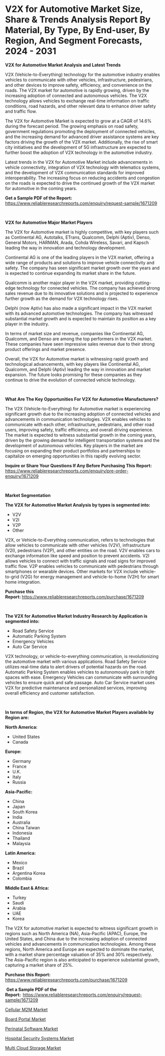 <p><h1>V2X for Automotive Market Size, Share & Trends Analysis Report By Material, By Type, By End-user, By Region, And Segment Forecasts, 2024 - 2031</h1></p><p><strong>V2X for Automotive Market Analysis and Latest Trends</strong></p>
<p><p>V2X (Vehicle-to-Everything) technology for the automotive industry enables vehicles to communicate with other vehicles, infrastructure, pedestrians, and other devices to improve safety, efficiency, and convenience on the roads. The V2X market for automotive is rapidly growing, driven by the increasing adoption of connected and autonomous vehicles. The V2X technology allows vehicles to exchange real-time information on traffic conditions, road hazards, and other relevant data to enhance driver safety and traffic flow.</p><p>The V2X for Automotive Market is expected to grow at a CAGR of 14.6% during the forecast period. The growing emphasis on road safety, government regulations promoting the deployment of connected vehicles, and the increasing demand for advanced driver assistance systems are key factors driving the growth of the V2X market. Additionally, the rise of smart city initiatives and the development of 5G infrastructure are expected to further boost the adoption of V2X technology in the automotive industry.</p><p>Latest trends in the V2X for Automotive Market include advancements in vehicle connectivity, integration of V2X technology with telematics systems, and the development of V2X communication standards for improved interoperability. The increasing focus on reducing accidents and congestion on the roads is expected to drive the continued growth of the V2X market for automotive in the coming years.</p></p>
<p><strong>Get a Sample PDF of the Report:&nbsp;</strong> <a href="https://www.reliableresearchreports.com/enquiry/request-sample/1671209">https://www.reliableresearchreports.com/enquiry/request-sample/1671209</a></p>
<p>&nbsp;</p>
<p><strong>V2X for Automotive Major Market Players</strong></p>
<p><p>The V2X for Automotive market is highly competitive, with key players such as Continental AG, Autotalks, ETrans, Qualcomm, Delphi (Aptiv), Denso, General Motors, HARMAN, Arada, Cohda Wireless, Savari, and Kapsch leading the way in innovation and technology development. </p><p>Continental AG is one of the leading players in the V2X market, offering a wide range of products and solutions to improve vehicle connectivity and safety. The company has seen significant market growth over the years and is expected to continue expanding its market share in the future. </p><p>Qualcomm is another major player in the V2X market, providing cutting-edge technology for connected vehicles. The company has achieved strong sales revenue due to its innovative solutions and is projected to experience further growth as the demand for V2X technology rises.</p><p>Delphi (now Aptiv) has also made a significant impact in the V2X market with its advanced automotive technologies. The company has witnessed substantial market growth and is expected to maintain its position as a key player in the industry.</p><p>In terms of market size and revenue, companies like Continental AG, Qualcomm, and Denso are among the top performers in the V2X market. These companies have seen impressive sales revenue due to their strong product offerings and market presence.</p><p>Overall, the V2X for Automotive market is witnessing rapid growth and technological advancements, with key players like Continental AG, Qualcomm, and Delphi (Aptiv) leading the way in innovation and market expansion. The future looks promising for these companies as they continue to drive the evolution of connected vehicle technology.</p></p>
<p>&nbsp;</p>
<p><strong>What Are The Key Opportunities For V2X for Automotive Manufacturers?</strong></p>
<p><p>The V2X (Vehicle-to-Everything) for Automotive market is experiencing significant growth due to the increasing adoption of connected vehicles and advancements in communication technologies. V2X enables vehicles to communicate with each other, infrastructure, pedestrians, and other road users, improving safety, traffic efficiency, and overall driving experience. The market is expected to witness substantial growth in the coming years, driven by the growing demand for intelligent transportation systems and the development of autonomous vehicles. Key players in the market are focusing on expanding their product portfolios and partnerships to capitalize on emerging opportunities in this rapidly evolving sector.</p></p>
<p><strong>Inquire or Share Your Questions If Any Before Purchasing This Report:</strong> <a href="https://www.reliableresearchreports.com/enquiry/pre-order-enquiry/1671209">https://www.reliableresearchreports.com/enquiry/pre-order-enquiry/1671209</a></p>
<p>&nbsp;</p>
<p><strong>Market Segmentation</strong></p>
<p><strong>The V2X for Automotive Market Analysis by types is segmented into:</strong></p>
<p><ul><li>V2V</li><li>V2I</li><li>V2P</li><li>Other</li></ul></p>
<p><p>V2X, or Vehicle-to-Everything communication, refers to technologies that allow vehicles to communicate with other vehicles (V2V), infrastructure (V2I), pedestrians (V2P), and other entities on the road. V2V enables cars to exchange information like speed and position to prevent accidents. V2I allows vehicles to connect with traffic signals and road signs for improved traffic flow. V2P enables vehicles to communicate with pedestrians through smartphones or wearable devices. Other markets for V2X include vehicle-to-grid (V2G) for energy management and vehicle-to-home (V2H) for smart home integration.</p></p>
<p><strong>Purchase this Report:&nbsp;</strong><a href="https://www.reliableresearchreports.com/purchase/1671209">https://www.reliableresearchreports.com/purchase/1671209</a></p>
<p>&nbsp;</p>
<p><strong>The V2X for Automotive Market Industry Research by Application is segmented into:</strong></p>
<p><ul><li>Road Safety Service</li><li>Automatic Parking System</li><li>Emergency Vehicles</li><li>Auto Car Service</li></ul></p>
<p><p>V2X technology, or vehicle-to-everything communication, is revolutionizing the automotive market with various applications. Road Safety Service utilizes real-time data to alert drivers of potential hazards on the road. Automatic Parking System enables vehicles to autonomously park in tight spaces with ease. Emergency Vehicles can communicate with surrounding vehicles to ensure quick and safe passage. Auto Car Service market uses V2X for predictive maintenance and personalized services, improving overall efficiency and customer satisfaction.</p></p>
<p>&nbsp;</p>
<p><strong>In terms of Region, the V2X for Automotive Market Players available by Region are:</strong></p>
<p>
    <p> <strong> North America: </strong>
        <ul>
            <li>United States</li>
            <li>Canada</li>
        </ul>
        </p> 
    <p> <strong> Europe: </strong>
        <ul>
            <li>Germany</li>
            <li>France</li>
            <li>U.K.</li>
            <li>Italy</li>
            <li>Russia</li>
        </ul>
        </p> 
    <p> <strong> Asia-Pacific: </strong>
        <ul>
            <li>China</li>
            <li>Japan</li>
            <li>South Korea</li>
            <li>India</li>
            <li>Australia</li>
            <li>China Taiwan</li>
            <li>Indonesia</li>
            <li>Thailand</li>
            <li>Malaysia</li>
        </ul>
        </p> 
    <p> <strong> Latin America: </strong>
        <ul>
            <li>Mexico</li>
            <li>Brazil</li>
            <li>Argentina Korea</li>
            <li>Colombia</li>
        </ul>
        </p> 
    <p> <strong> Middle East & Africa: </strong>
        <ul>
            <li>Turkey</li>
            <li>Saudi</li>
            <li>Arabia</li>
            <li>UAE</li>
            <li>Korea</li>
        </ul>
    </p>
    </p>
<p><p>The V2X for automotive market is expected to witness significant growth in regions such as North America (NA), Asia-Pacific (APAC), Europe, the United States, and China due to the increasing adoption of connected vehicles and advancements in communication technologies. Among these regions, North America and Europe are expected to dominate the market, with a market share percentage valuation of 35% and 30% respectively. The Asia-Pacific region is also anticipated to experience substantial growth, capturing a market share of 25%.</p></p>
<p><strong>Purchase this Report: </strong><a href="https://www.reliableresearchreports.com/purchase/1671209">https://www.reliableresearchreports.com/purchase/1671209</a></p>
<p>&nbsp;<strong>Get a Sample PDF of the Report:&nbsp;&nbsp;</strong><a href="https://www.reliableresearchreports.com/enquiry/request-sample/1671209">https://www.reliableresearchreports.com/enquiry/request-sample/1671209</a></p>
<p><strong></strong></p>
<p><p><a href="https://medium.com/@mekhirenner/cellular-m2m-market-analysis-its-cagr-market-segmentation-and-global-industry-overview-106368f66435">Cellular M2M Market</a></p><p><a href="https://medium.com/@kimberlypowell578/board-portal-market-analysis-its-cagr-market-segmentation-and-global-industry-overview-ebdd9d3fb737">Board Portal Market</a></p><p><a href="https://medium.com/@kimberlypowell578/perinatal-software-market-share-evolution-and-market-growth-trends-2024-2031-1cfdc9abaa6e">Perinatal Software Market</a></p><p><a href="https://medium.com/@kimberlypowell578/hospital-security-systems-market-size-and-market-trends-complete-industry-overview-2024-to-2031-e8e68bb14e46">Hospital Security Systems Market</a></p><p><a href="https://medium.com/@mekhirenner/multi-cloud-storage-market-outlook-industry-overview-and-forecast-2024-to-2031-05d9e4939396">Multi Cloud Storage Market</a></p></p>